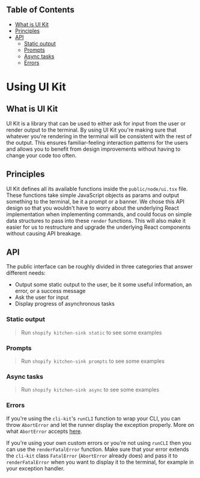 ## Table of Contents

- [What is UI Kit](#what-is-ui-kit)
- [Principles](#principles)
- [API](#api)
  - [Static output](#static-output)
  - [Prompts](#prompts)
  - [Async tasks](#async-tasks)
  - [Errors](#errors)

# Using UI Kit

## What is UI Kit

UI Kit is a library that can be used to either ask for input from the user or render output to the terminal.
By using UI Kit you're making sure that whatever you're rendering in the terminal
will be consistent with the rest of the output.
This ensures familiar-feeling interaction patterns for the users and allows you to benefit from design improvements without
having to change your code too often.

## Principles

UI Kit defines all its available functions inside the `public/node/ui.tsx` file.
These functions take simple JavaScript objects as params and output something to the terminal, be it a prompt or a banner.
We chose this API design so that you wouldn't have to worry about the underlying React implementation when implementing commands,
and could focus on simple data structures to pass into these `render` functions. This will also make it easier for us to
restructure and upgrade the underlying React components without causing API breakage.

## API

The public interface can be roughly divided in three categories that answer different needs:

- Output some static output to the user, be it some useful information, an error, or a success message
- Ask the user for input
- Display progress of asynchronous tasks

### Static output

> Run `shopify kitchen-sink static` to see some examples



### Prompts

> Run `shopify kitchen-sink prompts` to see some examples

### Async tasks

> Run `shopify kitchen-sink async` to see some examples


### Errors

If you're using the `cli-kit`'s `runCLI` function to wrap your CLI, you can throw `AbortError` and let the runner display the exception properly. More on what `AbortError` accepts [here](../errors.md#aborting-the-execution-using-errors).

If you're using your own custom errors or you're not using `runCLI` then you can use the `renderFatalError` function.
Make sure that your error extends the `cli-kit` class `FatalError` (`AbortError` already does) and pass it to `renderFatalError`
when you want to display it to the terminal, for example in your exception handler.
